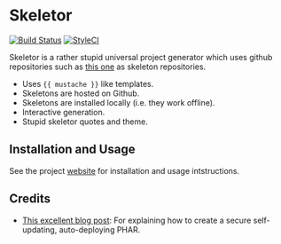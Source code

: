 # Skeletor

[![Build Status](https://travis-ci.org/dantleech/skeletor.svg?branch=master)](https://travis-ci.org/dantleech/skeletor)
[![StyleCI](https://styleci.io/repos/53805100/shield)](https://styleci.io/repos/53805100)

Skeletor is a rather stupid universal project generator which uses github
repositories such as [this one](https://github.com/dantleech/phplin.skel) as
skeleton repositories.

- Uses ``{{ mustache }}`` like templates.
- Skeletons are hosted on Github.
- Skeletons are installed locally (i.e. they work offline).
- Interactive generation.
- Stupid skeletor quotes and theme.

## Installation and Usage

See the project [website](http://dantleech.github.io/skeletor) for
installation and usage intstructions.

## Credits

- [This excellent blog post](https://mwop.net/blog/2015-12-14-secure-phar-automation.html): For explaining how to create a secure self-updating, auto-deploying PHAR.
